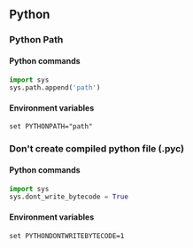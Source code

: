 ## Python

### Python Path

#### Python commands
```python
import sys
sys.path.append('path')
```

#### Environment variables
```batfile
set PYTHONPATH="path"
```

### Don't create compiled python file (.pyc)

#### Python commands
```python
import sys
sys.dont_write_bytecode = True
```

#### Environment variables
```batchfile
set PYTHONDONTWRITEBYTECODE=1
```